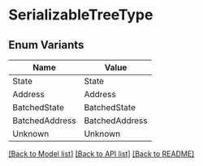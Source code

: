 # SerializableTreeType

## Enum Variants

| Name | Value |
|---- | -----|
| State | State |
| Address | Address |
| BatchedState | BatchedState |
| BatchedAddress | BatchedAddress |
| Unknown | Unknown |


[[Back to Model list]](../README.md#documentation-for-models) [[Back to API list]](../README.md#documentation-for-api-endpoints) [[Back to README]](../README.md)


